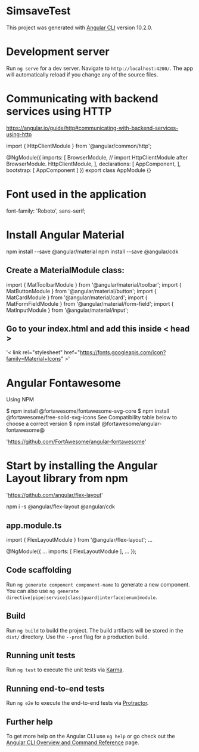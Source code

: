 # SimsaveTest

This project was generated with [Angular CLI](https://github.com/angular/angular-cli) version 10.2.0.

# Development server

Run `ng serve` for a dev server. Navigate to `http://localhost:4200/`. The app will automatically reload if you change any of the source files.

# Communicating with backend services using HTTP

https://angular.io/guide/http#communicating-with-backend-services-using-http

import { HttpClientModule } from '@angular/common/http';

@NgModule({
  imports: [
    BrowserModule,
    // import HttpClientModule after BrowserModule.
    HttpClientModule,
  ],
  declarations: [
    AppComponent,
  ],
  bootstrap: [ AppComponent ]
})
export class AppModule {}

# Font used in the application

<style>
@import url('https://fonts.googleapis.com/css2?family=Roboto:ital,wght@0,100;0,300;0,400;0,500;0,700;0,900;1,100;1,300;1,400;1,500;1,700;1,900&display=swap');
</style>

<link href="https://fonts.googleapis.com/css2?family=Roboto:ital,wght@0,100;0,300;0,400;0,500;0,700;0,900;1,100;1,300;1,400;1,500;1,700;1,900&display=swap" rel="stylesheet">

font-family: 'Roboto', sans-serif;

# Install Angular Material

npm install --save @angular/material
npm install --save @angular/cdk

## Create a MaterialModule class:

import { MatToolbarModule } from '@angular/material/toolbar';
import { MatButtonModule } from '@angular/material/button';
import { MatCardModule } from '@angular/material/card';
import { MatFormFieldModule } from '@angular/material/form-field';
import { MatInputModule } from '@angular/material/input';

## Go to your index.html and add this inside < head >
  
'< link rel="stylesheet" href="https://fonts.googleapis.com/icon?family=Material+Icons" >'

# Angular Fontawesome

Using NPM

$ npm install @fortawesome/fontawesome-svg-core
$ npm install @fortawesome/free-solid-svg-icons
See Compatibility table below to choose a correct version
$ npm install @fortawesome/angular-fontawesome@<version>
  
'https://github.com/FortAwesome/angular-fontawesome'

# Start by installing the Angular Layout library from npm

'https://github.com/angular/flex-layout'

npm i -s @angular/flex-layout @angular/cdk

## app.module.ts

import { FlexLayoutModule } from '@angular/flex-layout';
...

@NgModule({
    ...
    imports: [ FlexLayoutModule ],
    ...
});

## Code scaffolding

Run `ng generate component component-name` to generate a new component. You can also use `ng generate directive|pipe|service|class|guard|interface|enum|module`.

## Build

Run `ng build` to build the project. The build artifacts will be stored in the `dist/` directory. Use the `--prod` flag for a production build.

## Running unit tests

Run `ng test` to execute the unit tests via [Karma](https://karma-runner.github.io).

## Running end-to-end tests

Run `ng e2e` to execute the end-to-end tests via [Protractor](http://www.protractortest.org/).

## Further help

To get more help on the Angular CLI use `ng help` or go check out the [Angular CLI Overview and Command Reference](https://angular.io/cli) page.

